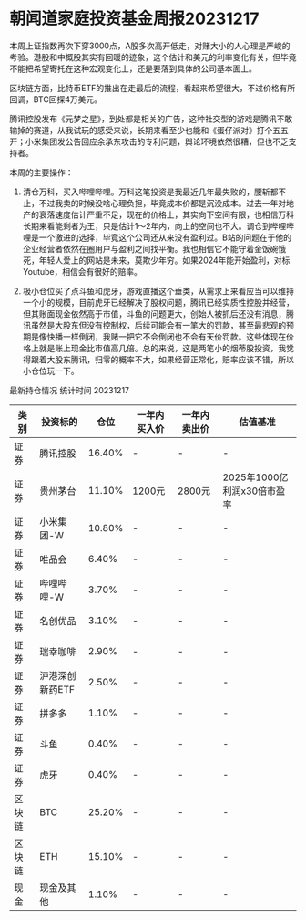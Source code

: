 # 朝闻道家庭投资基金周报20231217
本周上证指数再次下穿3000点，A股多次高开低走，对赌大小的人心理是严峻的考验。港股和中概股其实有回暖的迹象，这个估计和美元的利率变化有关，但毕竟不能把希望寄托在这种宏观变化上，还是要落到具体的公司基本面上。

区块链方面，比特币ETF的推出在走最后的流程，看起来希望很大，不过价格有所回调，BTC回探4万美元。

腾讯控股发布《元梦之星》，到处都是相关的广告，这种社交型的游戏是腾讯不敢输掉的赛道，从我试玩的感受来说，长期来看至少也能和《蛋仔派对》打个五五开；小米集团发公告回应余承东攻击的专利问题，舆论环境依然很糟，但也不乏支持者。

本周的主要操作：

1. 清仓万科，买入哔哩哔哩。万科这笔投资是我最近几年最失败的，腰斩都不止，不过我卖的时候没啥心理负担，毕竟成本价都是沉没成本。过去一年对地产的衰落速度估计严重不足，现在的价格上，其实向下空间有限，也相信万科长期来看能剩者为王，只是估计1～2年内，向上的空间也不大。调仓到哔哩哔哩是一个激进的选择，毕竟这个公司还从来没有盈利过。B站的问题在于他的企业经营者依然在圈用户与盈利之间找平衡。我也相信它不能守着金饭碗饿死，年轻人爱上的网站是未来，莫欺少年穷。如果2024年能开始盈利，对标Youtube，相信会有很好的赔率。

2. 极小仓位买了点斗鱼和虎牙，游戏直播这个垂类，从需求上来看应当可以维持一个小的规模，目前虎牙已经解决了股权问题，腾讯已经实质性控股并经营，但其账面现金依然高于市值，斗鱼的问题更大，创始人被抓后还没有消息，腾讯虽然是大股东但没有控制权，后续可能会有一笔大的罚款，甚至最悲观的预期是像快播一样倒闭，我赌一把它不会倒闭也不会有天价罚款。这些体现在价格上就是账上现金比市值高几倍。总的来说，这是两笔小的烟蒂股投资，我觉得跟着大股东腾讯，归零的概率不大，如果经营正常化，赔率应该不错，所以小仓位玩一下。

最新持仓情况 统计时间 20231217

|类别|投资标的|仓位|一年内买入价|一年内卖出价|估值基准|
|---|---|---|---|---|---|
|证券|腾讯控股|16.40%|-|-|-|
|证券|贵州茅台|11.10%|1200元|2800元|2025年1000亿利润x30倍市盈率|
|证券|小米集团-W|10.80%|-|-|-|
|证券|唯品会|6.40%|-|-|-|
|证券|哔哩哔哩-W|3.70%|-|-|-|
|证券|名创优品|3.10%|-|-|-|
|证券|瑞幸咖啡|2.90%|-|-|-|
|证券|沪港深创新药ETF|2.50%|-|-|-|
|证券|拼多多|1.10%|-|-|-|
|证券|斗鱼|0.40%|-|-|-|
|证券|虎牙|0.40%|-|-|-|
|区块链|BTC|25.20%|-|-|-|
|区块链|ETH|15.10%|-|-|-|
|现金|现金及其他|1.10%|-|-|-|
